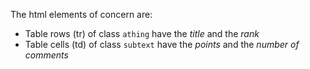 The html elements of concern are:
- Table rows (tr) of class `athing` have the *title* and the *rank*
- Table cells (td) of class `subtext` have the *points* and the *number of comments*